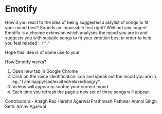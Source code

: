 # Emotify

How'd you react to the idea of being suggested a playlist of songs to fit your mood best? Sounds an impossible feat right? Well not any longer! 
Emotify is a chrome extension which analyses the mood you are in and suggests you with suitable songs to fit your emotion best in order to help you feel relaxed :-) ^_^


Hope this idea is of some use to you!

How Emotify works?
1. Open new tab in Google Chrome
2. Click on the voice identification icon and speak out the mood you are in.
	eg: "I am happy/sad/excited/relaxed/angry".
2. Videos will appear to soothe your current mood.
3. Each time you refresh the page a new set of three songs will appear.

Contributors:- 
Anagh Rao
Harshit Agarwal
Prathmesh Pathwar
Anmol Singh Sethi
Arnav Agarwal
